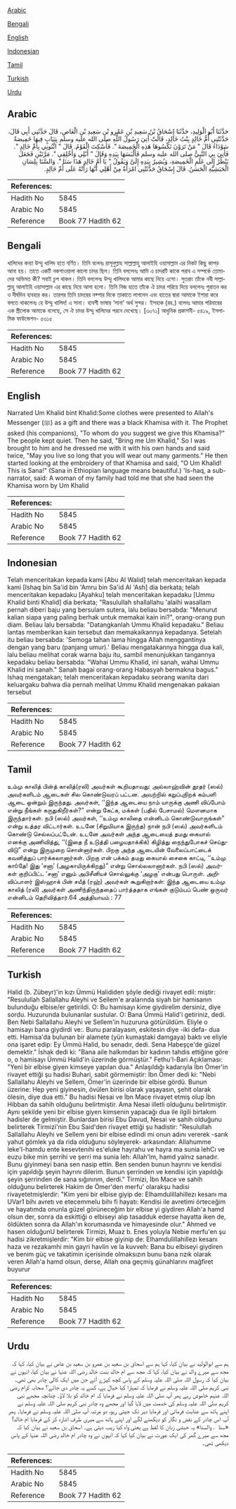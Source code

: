 [Arabic](#arabic)

[Bengali](#bengali)

[English](#english)

[Indonesian](#indonesian)

[Tamil](#tamil)

[Turkish](#turkish)

[Urdu](#urdu)

## Arabic


<div dir="rtl" lang="ar" style={{fontSize:'larger',backgroundColor:'#f8f9fa',padding:20}}>
حَدَّثَنَا أَبُو الْوَلِيدِ، حَدَّثَنَا إِسْحَاقُ بْنُ سَعِيدِ بْنِ عَمْرِو بْنِ سَعِيدِ بْنِ الْعَاصِ، قَالَ حَدَّثَنِي أَبِي قَالَ، حَدَّثَتْنِي أُمُّ خَالِدٍ بِنْتُ خَالِدٍ، قَالَتْ أُتِيَ رَسُولُ اللَّهِ صلى الله عليه وسلم بِثِيَابٍ فِيهَا خَمِيصَةٌ سَوْدَاءُ قَالَ ‏"‏ مَنْ تَرَوْنَ نَكْسُوهَا هَذِهِ الْخَمِيصَةَ ‏"‏‏.‏ فَأُسْكِتَ الْقَوْمُ‏.‏ قَالَ ‏"‏ ائْتُونِي بِأُمِّ خَالِدٍ ‏"‏‏.‏ فَأُتِيَ بِي النَّبِيُّ صلى الله عليه وسلم فَأَلْبَسَهَا بِيَدِهِ وَقَالَ ‏"‏ أَبْلِي وَأَخْلِقِي ‏"‏‏.‏ مَرَّتَيْنِ فَجَعَلَ يَنْظُرُ إِلَى عَلَمِ الْخَمِيصَةِ، وَيُشِيرُ بِيَدِهِ إِلَىَّ وَيَقُولُ ‏"‏ يَا أُمَّ خَالِدٍ هَذَا سَنَا ‏"‏‏.‏ وَالسَّنَا بِلِسَانِ الْحَبَشِيَّةِ الْحَسَنُ‏.‏ قَالَ إِسْحَاقُ حَدَّثَتْنِي امْرَأَةٌ مِنْ أَهْلِي أَنَّهَا رَأَتْهُ عَلَى أُمِّ خَالِدٍ‏.‏
</div>
<div style={{backgroundColor:'#f8f9fa',padding:20, marginBottom: 10}}><table> <thead> <tr> <th>References:</th> <th></th> </tr> </thead> <tbody><tr><td>Hadith No</td><td>5845</td></tr><tr><td>Arabic No</td><td>5845</td></tr><tr><td>Reference</td><td>Book 77 Hadith 62</td></tr></tbody></table></div>

## Bengali


<div dir="ltr" lang="bn" style={{fontSize:'larger',backgroundColor:'#f8f9fa',padding:20}}>
খালিদের কন্যা উম্মু খালিদ হতে বর্ণিত। তিনি বলেনঃ রাসূলুল্লাহ সাল্লাল্লাহু আলাইহি ওয়াসাল্লাম এর নিকট কিছু কাপড় আনা হয়। তাতে একটি নকশাওয়ালা কালো চাদর ছিল। তিনি বললেনঃ আমি এ চাদরটি কাকে পরাব এ সম্পর্কে তোমাদের অভিমত কী? সবাই চুপ থাকল। তিনি বললেনঃ উম্মু খালিদকে আমার কাছে নিয়ে এসো। সুতরাং তাঁকে নবী সাল্লাল্লাহু আলাইহি ওয়াসাল্লাম এর কাছে নিয়ে আসা হলো। তিনি নিজ হাতে তাঁকে ঐ চাদর পরিয়ে দিয়ে বললেনঃ পুরাতন কর ও দীর্ঘদিন ব্যবহার কর। তারপর তিনি চাদরের নক্শার দিকে তাকাতে লাগলেন এবং হাতের দ্বারা আমাকে ইশারা করে বলতে থাকলেনঃ হে উম্মু খালিদ! এ সানা। হাবশী ভাষায় ‘সানা’ অর্থ সুন্দর। ইসহাক (রহ.) বলেনঃ আমার পরিবারের এক স্ত্রীলোক আমাকে বলেছে, সে ঐ চাদর উম্মু খালিদের পরনে দেখেছে। [৩০৭১] আধুনিক প্রকাশনী- ৫৪১৯, ইসলামিক ফাউন্ডেশন- ৫৩১৫
</div>
<div style={{backgroundColor:'#f8f9fa',padding:20, marginBottom: 10}}><table> <thead> <tr> <th>References:</th> <th></th> </tr> </thead> <tbody><tr><td>Hadith No</td><td>5845</td></tr><tr><td>Arabic No</td><td>5845</td></tr><tr><td>Reference</td><td>Book 77 Hadith 62</td></tr></tbody></table></div>

## English


<div dir="ltr" lang="en" style={{fontSize:'larger',backgroundColor:'#f8f9fa',padding:20}}>
Narrated Um Khalid bint Khalid:Some clothes were presented to Allah's Messenger (ﷺ) as a gift and there was a black Khamisa with it. The Prophet asked (his companions), "To whom do you suggest we give this Khamisa?" The people kept quiet. Then he said, "Bring me Um Khalid," So I was brought to him and he dressed me with it with his own hands and said twice, "May you live so long that you will wear out many garments." He then started looking at the embroidery of that Khamisa and said, "O Um Khalid! This is Sana!" (Sana in Ethiopian language means beautiful.) 'Is-haq, a sub-narrator, said: A woman of my family had told me that she had seen the Khamisa worn by Um Khalid
</div>
<div style={{backgroundColor:'#f8f9fa',padding:20, marginBottom: 10}}><table> <thead> <tr> <th>References:</th> <th></th> </tr> </thead> <tbody><tr><td>Hadith No</td><td>5845</td></tr><tr><td>Arabic No</td><td>5845</td></tr><tr><td>Reference</td><td>Book 77 Hadith 62</td></tr></tbody></table></div>

## Indonesian


<div dir="ltr" lang="id" style={{fontSize:'larger',backgroundColor:'#f8f9fa',padding:20}}>
Telah menceritakan kepada kami [Abu Al Walid] telah menceritakan kepada kami [Ishaq bin Sa'id bin 'Amru bin Sa'id Al 'Ash] dia berkata; telah menceritakan kepadaku [Ayahku] telah menceritakan kepadaku [Ummu Khalid binti Khalid] dia berkata; "Rasulullah shallallahu 'alaihi wasallam pernah diberi baju yang bersulam sutera, lalu beliau bersabda: "Menurut kalian siapa yang paling berhak untuk memakai kain ini?", orang-orang pun diam. Beliau lalu bersabda: "Datangkanlah Ummu Khalid kepadaku." Beliau lantas memberikan kain tersebut dan memakaikannya kepadanya. Setelah itu beliau bersabda: 'Semoga tahan lama hingga Allah menggantinya dengan yang baru (panjang umur).' Beliau mengatakannya hingga dua kali, lalu beliau melihat corak warna baju itu, sambil menunjukkan tangannya kepadaku beliau bersabda: "Wahai Ummu Khalid, ini sanah, wahai Ummu Khalid ini sanah." Sanah bagai orang-orang Habasyah bermakna bagus." Ishaq mengatakan; telah menceritakan kepadaku seorang wanita dari keluargaku bahwa dia pernah melihat Ummu Khalid mengenakan pakaian tersebut
</div>
<div style={{backgroundColor:'#f8f9fa',padding:20, marginBottom: 10}}><table> <thead> <tr> <th>References:</th> <th></th> </tr> </thead> <tbody><tr><td>Hadith No</td><td>5845</td></tr><tr><td>Arabic No</td><td>5845</td></tr><tr><td>Reference</td><td>Book 77 Hadith 62</td></tr></tbody></table></div>

## Tamil


<div dir="ltr" lang="ta" style={{fontSize:'larger',backgroundColor:'#f8f9fa',padding:20}}>
உம்மு காலித் பின்த் காலித்(ரலி) அவர்கள் கூறியதாவது: அல்லாஹ்வின் தூதர் (ஸல்) அவர்களிடம் ஆடைகள் சில கொண்டுவரப் பட்டன. அவற்றில் கறுப்புநிறக் கம்பளி ஆடை ஒன்றும் இருந்தது. அவர்கள், ‘‘இந்த ஆடையை நாம் யாருக்கு அணி விப்போம் என்று நீங்கள் கருதுகிறீர்கள்?” என்று கேட்க, மக்கள் (பதில் பேசாமல்) மௌனமாக இருந்தார்கள். நபி (ஸல்) அவர்கள், ‘‘உம்மு காலிதை என்னிடம் கொண்டுவாருங்கள்” என்று உத்தர விட்டார்கள். உடனே (சிறுமியாக இருந்த) நான் நபி (ஸல்) அவர்களிடம் கொண்டு செல்லப்பட்டேன். உடனே அவர்கள் அந்த ஆடையைத் தமது கையால் எனக்கு அணிவித்து, ‘‘(இதை நீ உடுத்தி பழையதாக்கிக்) கிழித்து நைந்துபோகச் செய்துவிடு” என்று இருமுறை சொன்னார்கள். பிறகு அந்த ஆடையின் வேலைப்பாட்டைக் கவனித்துப் பார்க்கலானார்கள். பிறகு என் பக்கம் தமது கையால் சைகை காட்டி, ‘‘உம்மு காóதே! இது ‘சனா’ (அழகாயிருக்கிறது)” என்று சொல்லலானார்கள். நபி (ஸல்) அவர்கள் குறிப்பிட்ட ‘சனா’ எனும் அபிசீனியச் சொல்லுக்கு ‘அழகு’ என்பது பொருள். அறிவிப்பாளர் இஸ்ஹாக் பின் சயீத் (ரஹ்) அவர்கள் கூறுகிறார்கள்: இந்த ஆடையை உம்மு காலித் (ரலி) அவர்கள் அணிந்திருந்ததைப் பார்த்ததாக எங்கள் குடும்பப் பெண் ஒருவர் என்னிடம் தெரிவித்தார்.64 அத்தியாயம் : 77
</div>
<div style={{backgroundColor:'#f8f9fa',padding:20, marginBottom: 10}}><table> <thead> <tr> <th>References:</th> <th></th> </tr> </thead> <tbody><tr><td>Hadith No</td><td>5845</td></tr><tr><td>Arabic No</td><td>5845</td></tr><tr><td>Reference</td><td>Book 77 Hadith 62</td></tr></tbody></table></div>

## Turkish


<div dir="ltr" lang="tr" style={{fontSize:'larger',backgroundColor:'#f8f9fa',padding:20}}>
Halid (b. Zübeyr)'in kızı Ümmü Halididen şöyle dediği rivayet edil: miştir: "Resulullah Sallallahu Aleyhi ve Sellem'e aralarında siyah bir hamisanın bulunduğu elbise/er getirildi. O: Bu hamisayı kime giydirelim dersiniz, diye sordu. Huzurunda bulunanlar sustular. O: Bana Ümmü Halid'i getiriniz, dedi. Ben Nebi Sallallahu Aleyhi ve Sellem'in huzuruna götürüldüm. Eliyle o hamisayı bana giydirdi ve:. Bunu paralayasın, eskitesin diye -iki defa- dua etti. Hamisa'da bulunan bir alamete (yün kumaştaki damgaya) baktı ve eliyle ona işaret edip: Ey Ümmü Halid, bu senadır, dedi. Sena Habeşçe'de güzel demektir." İshak dedi ki: "Bana aile halkımdan bir kadının tahdis ettiğine göre o, o hamisayı Ümmü Halid'in üzerinde görmüştür." Fethu'l-Bari Açıklaması: "Yeni bir elbise giyen kimseye yapılan dua." Anlaşıldığı kadarıyla İbn Ömer'in rivayet ettiği şu hadisi Buhari, sabit görmemiştir: İbn Ömer dedi ki: "Nebi Sallallahu Aleyhi ve Sellem, Ömer'in üzerinde bir elbise gördü. Bunun üzerine: Hep yeni giyinesin, övülen birisi olarak yaşayasın, şehit olarak ölesin, diye dua etti." Bu hadisi Nesai ve İbn Mace rivayet etmiş olup İbn Hibban da sahih olduğunu belirtmiştir. Ama Nesai illetli olduğunu belirtmiştir. Aynı şekilde yeni bir elbise giyen kimsenin yapacağı dua ile ilgili birtakım hadisler de gelmiştir. Bunlardan birisi Ebu Davud, Nesai ve sahih olduğunu belirterek Tirmizi'nin Ebu Said'den rivayet ettiği şu hadistir: "Resulullah Sallallahu Aleyhi ve Sellem yeni bir elbise edindi mi onun adını vererek -sarık yahut gömlek ya da rida olduğunu söyleyerek- arkasından: AlIahumme leke'l-hamdu ente kesevtenıhi es'eluke hayrahu ve hayra ma sunia lehCı ve euzu bike min şerrihi ve şerri ma sunia leh: AlIah'lm, hamd yalnız sanadır. Bunu giyinmeyi bana sen nasip ettin. Ben senden bunun hayrını ve kendisi için yapıldığı şeyin hayrını dilerim. Bunun şerrinden ve kendisi için yapıldığı şeyin şerrinden de sana sığınınm, derdi." Tirmizi, İbn Mace ve sahih olduğunu belirterek Hakim de Ömer'den merfu' olarakşu hadisi rivayetetmişlerdir: "Kim yeni bir elbise giyip de: Elhamdulillahillezı kesanı ma UVar1 bihı avretı ve etecemmelu bihı fi hayatı: Kendisi ile avretimi örteceğim ve hayatımda onunla güzel görüneceğim bir elbise yi giydiren Allah'a hamd olsun der, sonra da eskittiği o elbiseyi alıp tasadduk ederse hayatta iken de, öldükten sonra da Allah'ın korumasında ve himayesinde olur." Ahmed ve hasen olduğunU belirterek Tirmizi, Muaz b. Enes yoluyla Nebie merfu'en şu hadisi zikretmişlerdir: "Kim bir elbise giyinip de: Elhamdulillahillezı kesanı haza ve rezakamhi min gayri havlin ve la kuvveh: Bana bu elbiseyi giydiren ve benim güç ve takatimin içerisinde olmaksızın bunu bana rızık olarak veren Allah'a hamd olsun, derse, Allah ona geçmiş günahlarını mağfiret buyurur
</div>
<div style={{backgroundColor:'#f8f9fa',padding:20, marginBottom: 10}}><table> <thead> <tr> <th>References:</th> <th></th> </tr> </thead> <tbody><tr><td>Hadith No</td><td>5845</td></tr><tr><td>Arabic No</td><td>5845</td></tr><tr><td>Reference</td><td>Book 77 Hadith 62</td></tr></tbody></table></div>

## Urdu


<div dir="rtl" lang="ur" style={{fontSize:'larger',backgroundColor:'#f8f9fa',padding:20}}>
ہم سے ابوالولید نے بیان کیا، کہا ہم سے اسحاق بن سعید بن عمرو بن سعید بن عاص نے بیان کیا، کہا کہ مجھ سے میرے والد نے بیان کیا، کہا کہ مجھ سے ام خالد بنت خالد رضی اللہ عنہا نے بیان کیا، انہوں نے بیان کیا کہ رسول اللہ صلی اللہ علیہ وسلم کے پاس کچھ کپڑے آئے جن میں ایک کالی چادر بھی تھی۔ نبی کریم صلی اللہ علیہ وسلم نے فرمایا کہ تمہارا کیا خیال ہے، کسے یہ چادر دی جائے؟ صحابہ کرام رضی اللہ عنہم خاموش رہے پھر آپ صلی اللہ علیہ وسلم نے فرمایا کہ ام خالد کو بلا لاؤ۔ چنانچہ مجھے نبی کریم صلی اللہ علیہ وسلم کی خدمت میں لایا گیا اور مجھے وہ چادر نبی کریم صلی اللہ علیہ وسلم نے اپنے ہاتھ سے عنایت فرمائی اور فرمایا دیر تک جیتی رہو، دو مرتبہ آپ صلی اللہ علیہ وسلم نے فرمایا۔ پھر آپ اس چادر کے نقش و نگار کو دیکھنے لگے اور اپنے ہاتھ سے میری طرف اشارہ کر کے فرمایا ام خالد! «سنا ‏ ‏‏.‏ والسنا» یہ حبشی زبان کا لفظ ہے یعنی واہ کیا زیب دیتی ہے۔ اسحاق بن سعید نے بیان کیا کہ مجھ سے میرے گھر کی ایک عورت نے بیان کیا کہا کہ انہوں نے وہ چادر ام خالد رضی اللہ عنہا کے پاس دیکھی تھی۔
</div>
<div style={{backgroundColor:'#f8f9fa',padding:20, marginBottom: 10}}><table> <thead> <tr> <th>References:</th> <th></th> </tr> </thead> <tbody><tr><td>Hadith No</td><td>5845</td></tr><tr><td>Arabic No</td><td>5845</td></tr><tr><td>Reference</td><td>Book 77 Hadith 62</td></tr></tbody></table></div>